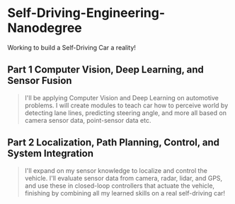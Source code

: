 # Self-Driving-Engineering-Nanodegree
Working to build a Self-Driving Car a reality!

## Part 1 Computer Vision, Deep Learning, and Sensor Fusion

> I'll be applying Computer Vision and Deep Learning on automotive problems. I will create modules to teach car how to perceive world by detecting lane lines, predicting steering angle, and more all based on camera sensor data, point-sensor data etc.

## Part 2 Localization, Path Planning, Control, and System Integration

> I'll expand on my sensor knowledge to localize and control the vehicle. I'll evaluate sensor data from camera, radar, lidar, and GPS, and use these in closed-loop controllers that actuate the vehicle, finishing by combining all my learned skills on a real self-driving car!
